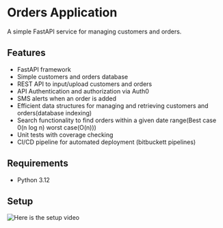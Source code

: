 # Orders Application

A simple FastAPI service for managing customers and orders.

## Features

- FastAPI framework
- Simple customers and orders database
- REST API to input/upload customers and orders
- API Authentication and authorization via Auth0
- SMS alerts when an order is added
- Efficient data structures for managing and retrieving customers and orders(database indexing)
- Search functionality to find orders within a given date range(Best case 0(n log n) worst case(O(n)))
- Unit tests with coverage checking
- CI/CD pipeline for automated deployment (bitbuckett pipelines)

## Requirements

- Python 3.12

## Setup

![Here is the setup video](https://drive.google.com/file/d/1GXwwzTGpCHKAZCiCvlqGTusLwunTd1Xz/view?usp=drive_link)
